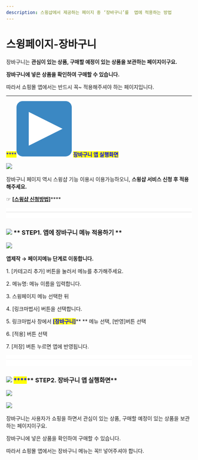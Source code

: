 ```yaml
---
description: 스윙샵에서 제공하는 페이지 중 ‘장바구니’를  앱에 적용하는 방법
---
```


# 스윙페이지-장바구니

장바구니는 **관심이 있는 상품, 구매할 예정이 있는 상품을 보관하는 페이지이구요.**&#x20;

**장바구니에 넣은 상품을 확인하여 구매할 수 있습니다.**&#x20;

따라서 쇼핑몰 앱에서는 반드시 꼭\~ 적용해주셔야 하는 페이지입니다.&#x20;

***

<mark style="color:blue;">****</mark><img src="../../.gitbook/assets/image (3) (1).png" alt="" data-size="line"> <mark style="color:blue;">**장바구니 앱 실행화면**</mark>

![](https://wp.swing2app.co.kr/wp-content/uploads/2021/02/%EC%9E%A5%EB%B0%94%EA%B5%AC%EB%8B%882.png)

장바구니 페이지 역시 스윙샵 기능 이용시 이용가능하오니, **스윙샵 서비스 신청 후 적용해주세요.**&#x20;

☞ [**\[스윙샵 신청방법\]**](apply.md)****

![](<../../.gitbook/assets/구분선 (1) (1).PNG>)

### <mark style="color:blue;"></mark>![](https://wp.swing2app.co.kr/wp-content/uploads/2020/04/%EB%8B%A8%EB%9D%BD1-1.png) <mark style="color:blue;">****</mark>** STEP1. 앱에 장바구니 메뉴 적용하기 **<mark style="color:blue;">****</mark>&#x20;

![](https://wp.swing2app.co.kr/wp-content/uploads/2021/02/%EC%9E%A5%EB%B0%94%EA%B5%AC%EB%8B%88.png)

**앱제작  → 페이지메뉴 단계로 이동합니다.**

1\. \[카테고리 추가] 버튼을 눌러서 메뉴를 추가해주세요.&#x20;

2\. 메뉴명: 메뉴 이름을 입력합니다.

3\. 스윙페이지 메뉴 선택한 뒤

4\. \[링크마법사] 버튼을 선택합니다.

5\. 링크마법사 창에서 <mark style="color:blue;">**\[장바구니]**</mark>** ** 메뉴 선택, \[반영]버튼 선택

6\. \[적용] 버튼 선택

7\. \[저장] 버튼 누르면 앱에 반영됩니다.

![](<../../.gitbook/assets/구분선 (1) (1).PNG>)

### <mark style="color:blue;"></mark>![](https://wp.swing2app.co.kr/wp-content/uploads/2020/04/%EB%8B%A8%EB%9D%BD1-1.png) <mark style="color:blue;">****</mark>** STEP2. 장바구니 앱 실행화면**

![](https://wp.swing2app.co.kr/wp-content/uploads/2021/02/%EB%85%B9%ED%99%94\_2021\_02\_28\_03\_56\_34\_792.gif)

![](https://wp.swing2app.co.kr/wp-content/uploads/2021/02/%EC%9E%A5%EB%B0%94%EA%B5%AC%EB%8B%881.png)

장바구니는 사용자가 쇼핑을 하면서 관심이 있는 상품, 구매할 예정이 있는 상품을 보관하는 페이지이구요.&#x20;

장바구니에 넣은 상품을 확인하여 구매할 수 있습니다.&#x20;

따라서 쇼핑몰 앱에서는 장바구니 메뉴는 꼭!! 넣어주셔야 합니다.


